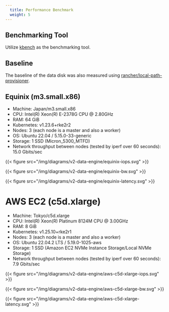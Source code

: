 ```yaml
---
  title: Performance Benchmark
  weight: 5
---
```


## Benchmarking Tool

Utilize [kbench](https://github.com/yasker/kbench) as the benchmarking tool.

## Baseline

The baseline of the data disk was also measured using [rancher/local-path-provisioner](https://github.com/rancher/local-path-provisioner).

## Equinix (m3.small.x86)

- Machine: Japan/m3.small.x86
- CPU: Intel(R) Xeon(R) E-2378G CPU @ 2.80GHz
- RAM: 64 GiB
- Kubernetes: v1.23.6+rke2r2
- Nodes: 3 (each node is a master and also a worker)
- OS: Ubuntu 22.04 / 5.15.0-33-generic
- Storage: 1 SSD (Micron_5300_MTFD)
- Network throughput between nodes (tested by iperf over 60 seconds): 15.0 Gbits/sec

{{< figure src="/img/diagrams/v2-data-engine/equinix-iops.svg" >}}

{{< figure src="/img/diagrams/v2-data-engine/equinix-bw.svg" >}}

{{< figure src="/img/diagrams/v2-data-engine/equinix-latency.svg" >}}

# AWS EC2 (c5d.xlarge)

- Machine: Tokyo/c5d.xlarge
- CPU: Intel(R) Xeon(R) Platinum 8124M CPU @ 3.00GHz
- RAM: 8 GiB
- Kubernetes: v1.25.10+rke2r1
- Nodes: 3 (each node is a master and also a worker)
- OS: Ubuntu 22.04.2 LTS / 5.19.0-1025-aws
- Storage: 1 SSD (Amazon EC2 NVMe Instance Storage/Local NVMe Storage)
- Network throughput between nodes (tested by iperf over 60 seconds): 7.9 Gbits/sec

{{< figure src="/img/diagrams/v2-data-engine/aws-c5d-xlarge-iops.svg" >}}

{{< figure src="/img/diagrams/v2-data-engine/aws-c5d-xlarge-bw.svg" >}}

{{< figure src="/img/diagrams/v2-data-engine/aws-c5d-xlarge-latency.svg" >}}
